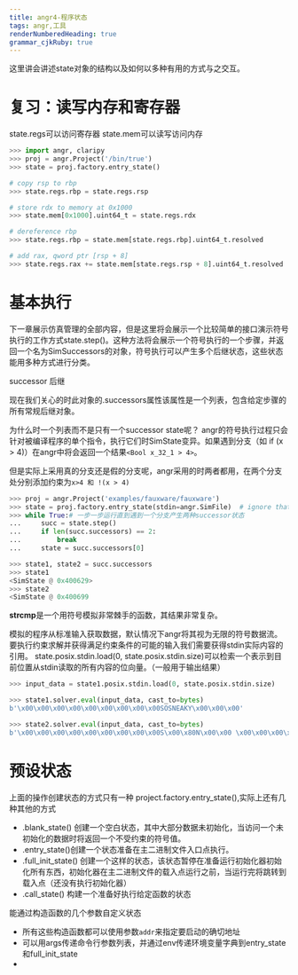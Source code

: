 ```yaml
---
title: angr4-程序状态
tags: angr,工具
renderNumberedHeading: true
grammar_cjkRuby: true
---
```


这里讲会讲述state对象的结构以及如何以多种有用的方式与之交互。

# 复习：读写内存和寄存器
state.regs可以访问寄存器
state.mem可以读写访问内存

``` python
>>> import angr, claripy
>>> proj = angr.Project('/bin/true')
>>> state = proj.factory.entry_state()

# copy rsp to rbp
>>> state.regs.rbp = state.regs.rsp

# store rdx to memory at 0x1000
>>> state.mem[0x1000].uint64_t = state.regs.rdx

# dereference rbp
>>> state.regs.rbp = state.mem[state.regs.rbp].uint64_t.resolved

# add rax, qword ptr [rsp + 8]
>>> state.regs.rax += state.mem[state.regs.rsp + 8].uint64_t.resolved
```
# 基本执行
下一章展示仿真管理的全部内容，但是这里将会展示一个比较简单的接口演示符号执行的工作方式state.step()。这种方法将会展示一个符号执行的一个步骤，并返回一个名为SimSuccessors的对象，符号执行可以产生多个后继状态，这些状态能用多种方式进行分类。

successor 后继

现在我们关心的时此对象的.successors属性该属性是一个列表，包含给定步骤的所有常规后继对象。

为什么时一个列表而不是只有一个successor state呢？ angr的符号执行过程只会针对被编译程序的单个指令，执行它们时SimState变异。如果遇到分支（如 if (x > 4)）在angr中将会返回一个结果`<Bool x_32_1 > 4>`。

但是实际上采用真的分支还是假的分支呢，angr采用的时两者都用，在两个分支处分别添加约束为`x>4 和 !(x > 4)`

``` python
>>> proj = angr.Project('examples/fauxware/fauxware')
>>> state = proj.factory.entry_state(stdin=angr.SimFile)  # ignore that argument for now - we're disabling a more complicated default setup for the sake of education
>>> while True:# 一步一步运行直到遇到一个分支产生两种successor状态
...     succ = state.step()
...     if len(succ.successors) == 2:
...         break
...     state = succ.successors[0]

>>> state1, state2 = succ.successors
>>> state1
<SimState @ 0x400629>
>>> state2
<SimState @ 0x400699
```
**strcmp**是一个用符号模拟非常棘手的函数，其结果非常复杂。

模拟的程序从标准输入获取数据，默认情况下angr将其视为无限的符号数据流。 要执行约束求解并获得满足约束条件的可能的输入我们需要获得stdin实际内容的引用。
state.posix.stdin.load(0, state.posix.stdin.size)可以检索一个表示到目前位置从stdin读取的所有内容的位向量。（一般用于输出结果）

``` python
>>> input_data = state1.posix.stdin.load(0, state.posix.stdin.size)

>>> state1.solver.eval(input_data, cast_to=bytes)
b'\x00\x00\x00\x00\x00\x00\x00\x00\x00SOSNEAKY\x00\x00\x00'

>>> state2.solver.eval(input_data, cast_to=bytes)
b'\x00\x00\x00\x00\x00\x00\x00\x00\x00S\x00\x80N\x00\x00 \x00\x00\x00\x00'
```

# 预设状态

上面的操作创建状态的方式只有一种 project.factory.entry_state(),实际上还有几种其他的方式
- .blank_state() 创建一个空白状态，其中大部分数据未初始化，当访问一个未初始化的数据时将返回一个不受约束的符号值。
- .entry_state()创建一个状态准备在主二进制文件入口点执行。
- .full_init_state()  创建一个这样的状态，该状态暂停在准备运行初始化器初始化所有东西，初始化器在主二进制文件的载入点运行之前，当运行完将跳转到载入点（还没有执行初始化器）
- .call_state() 构建一个准备好执行给定函数的状态

能通过构造函数的几个参数自定义状态

- 所有这些构造函数都可以使用参数`addr`来指定要启动的确切地址
- 可以用args传递命令行参数列表，并通过env传递环境变量字典到entry_state和full_init_state
- 